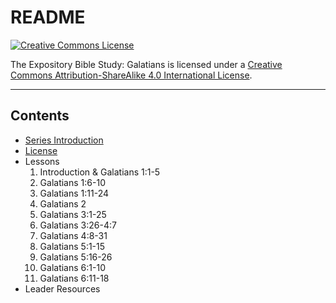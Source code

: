 # README

[![Creative Commons License](https://i.creativecommons.org/l/by-sa/4.0/80x15.png)](LICENSE.md)

The Expository Bible Study: Galatians is licensed under a [Creative Commons Attribution-ShareAlike 4.0 International License](LICENSE.md).

---

## Contents

* [Series Introduction](series-introduction.md)
* [License](LICENSE.md)
* Lessons
     1. Introduction & Galatians 1:1-5
     2. Galatians 1:6-10
     3. Galatians 1:11-24
     4. Galatians 2
     5. Galatians 3:1-25
     6. Galatians 3:26-4:7
     7. Galatians 4:8-31
     8. Galatians 5:1-15
     9. Galatians 5:16-26
    10. Galatians 6:1-10
    11. Galatians 6:11-18
* Leader Resources
